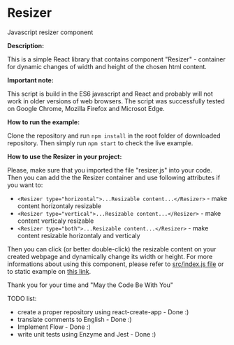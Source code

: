 # Resizer

Javascript resizer component

**Description:**

This is a simple React library that contains component "Resizer" - container for dynamic changes of width and height of the chosen html content.

**Important note:**

This script is build in the ES6 javascript and React and probably will not work in older versions of web browsers.
The script was successfully tested on Google Chrome, Mozilla Firefox and Microsot Edge.

**How to run the example:**

Clone the repository and run ```npm install``` in the root folder of downloaded repository. Then simply run ```npm start``` to check the live example.

**How to use the Resizer in your project:**

Please, make sure that you imported the file "resizer.js" into your code.
Then you can add the the Resizer container and use following attributes if you want to:


- ```<Resizer type="horizontal">...Resizable content...</Resizer>``` - make content horizontaly resizable 
- ```<Resizer type="vertical">...Resizable content...</Resizer>``` - make content verticaly resizable 
- ```<Resizer type="both">...Resizable content...</Resizer>``` - make content resizable horizontaly and verticaly


Then you can click (or better double-click) the resizable content on your created webpage and dynamically change its width or height.
For more informations about using this component, please refer to [src/index.js file](https://github.com/josefkrajkar/Resizer/blob/new_version/src/index.js) or to static example on [this link](http://resizer.surge.sh/).  

Thank you for your time and "May the Code Be With You"

TODO list:
- create a proper repository using react-create-app - Done :)
- translate comments to English - Done :)
- Implement Flow - Done :)
- write unit tests using Enzyme and Jest - Done :)
